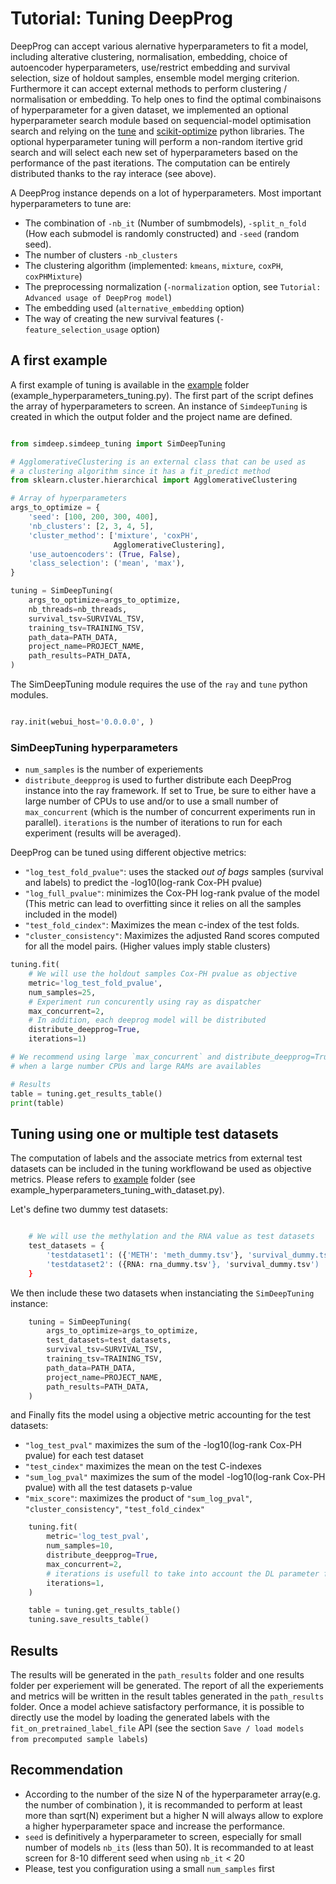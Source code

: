 # Tutorial: Tuning DeepProg

DeepProg can accept various alernative hyperparameters to fit a model, including alterative clustering,  normalisation, embedding, choice of autoencoder hyperparameters, use/restrict embedding and survival selection, size of holdout samples, ensemble model merging criterion. Furthermore it can accept external methods to perform clustering / normalisation or embedding. To help ones to find the optimal combinaisons of hyperparameter for a given dataset, we implemented an optional hyperparameter search module based on sequencial-model optimisation search and relying on the [tune](https://docs.ray.io/en/master/tune.html) and [scikit-optimize](https://scikit-optimize.github.io/stable/) python libraries. The optional hyperparameter tuning will perform a non-random itertive grid search and will select each new set of hyperparameters based on the performance of the past iterations. The computation can be entirely distributed thanks to the ray interace (see above).

A DeepProg instance depends on a lot of hyperparameters. Most important hyperparameters to tune are:

* The combination of `-nb_it` (Number of sumbmodels), `-split_n_fold `(How each submodel is randomly constructed) and `-seed` (random seed).
* The number of clusters `-nb_clusters`
* The clustering algorithm (implemented: `kmeans`, `mixture`, `coxPH`, `coxPHMixture`)
* The preprocessing normalization (`-normalization` option, see `Tutorial: Advanced usage of DeepProg model`)
* The embedding used (`alternative_embedding` option)
* The way of creating the new survival features (`-feature_selection_usage` option)


## A first example

A first example of tuning is available in the [example](../../../examples/example_hyperparameters_tuning.py) folder (example_hyperparameters_tuning.py). The first part of the script defines the array of hyperparameters to screen. An instance of `SimdeepTuning` is created in which the output folder and the project name are defined.

```python

from simdeep.simdeep_tuning import SimDeepTuning

# AgglomerativeClustering is an external class that can be used as
# a clustering algorithm since it has a fit_predict method
from sklearn.cluster.hierarchical import AgglomerativeClustering

# Array of hyperparameters
args_to_optimize = {
    'seed': [100, 200, 300, 400],
    'nb_clusters': [2, 3, 4, 5],
    'cluster_method': ['mixture', 'coxPH',
                       AgglomerativeClustering],
    'use_autoencoders': (True, False),
    'class_selection': ('mean', 'max'),
}

tuning = SimDeepTuning(
    args_to_optimize=args_to_optimize,
    nb_threads=nb_threads,
    survival_tsv=SURVIVAL_TSV,
    training_tsv=TRAINING_TSV,
    path_data=PATH_DATA,
    project_name=PROJECT_NAME,
    path_results=PATH_DATA,
)

```


The SimDeepTuning module requires the use of the `ray` and `tune` python modules.

```python

ray.init(webui_host='0.0.0.0', )

```


### SimDeepTuning hyperparameters
* `num_samples` is the number of experiements
* `distribute_deepprog` is used to further distribute each DeepProg instance into the ray framework. If set to True, be sure to either have a large number of CPUs to use and/or to use a small number of `max_concurrent` (which is the number of concurrent experiments run in parallel). `iterations` is the number of iterations to run for each experiment (results will be averaged).


DeepProg can be tuned using different objective metrics:
* `"log_test_fold_pvalue"`: uses the stacked *out of bags* samples (survival and labels) to predict the -log10(log-rank Cox-PH pvalue)
* `"log_full_pvalue"`: minimizes the Cox-PH log-rank pvalue of the model (This metric can lead to overfitting since it relies on all the samples included in the model)
* `"test_fold_cindex"`: Maximizes the mean c-index of the test folds.
* `"cluster_consistency"`: Maximizes the adjusted Rand scores computed for all the model pairs. (Higher values imply stable clusters)


```python
tuning.fit(
    # We will use the holdout samples Cox-PH pvalue as objective
    metric='log_test_fold_pvalue',
    num_samples=25,
    # Experiment run concurently using ray as dispatcher
    max_concurrent=2,
    # In addition, each deeprog model will be distributed
    distribute_deepprog=True,
    iterations=1)

# We recommend using large `max_concurrent` and distribute_deepprog=True
# when a large number CPUs and large RAMs are availables

# Results
table = tuning.get_results_table()
print(table)
```

## Tuning using one or multiple test datasets

The computation of labels and the associate metrics from external test datasets can be included in the tuning workflowand be used as objective metrics. Please refers to [example](../../../examples/example_hyperparameters_tuning_with_dataset.py) folder (see example_hyperparameters_tuning_with_dataset.py).

Let's define two dummy test datasets:

```python

    # We will use the methylation and the RNA value as test datasets
    test_datasets = {
        'testdataset1': ({'METH': 'meth_dummy.tsv'}, 'survival_dummy.tsv')
        'testdataset2': ({RNA: rna_dummy.tsv'}, 'survival_dummy.tsv')
    }
```

We then include these two datasets when instanciating the `SimDeepTuning` instance:

```python
    tuning = SimDeepTuning(
        args_to_optimize=args_to_optimize,
        test_datasets=test_datasets,
        survival_tsv=SURVIVAL_TSV,
        training_tsv=TRAINING_TSV,
        path_data=PATH_DATA,
        project_name=PROJECT_NAME,
        path_results=PATH_DATA,
    )
```

and Finally fits the model using a objective metric accounting for the test datasets:

* `"log_test_pval"` maximizes the sum of the -log10(log-rank Cox-PH pvalue) for each test dataset
* `"test_cindex"` maximizes the mean on the test C-indexes
* `"sum_log_pval"` maximizes the sum of the model -log10(log-rank Cox-PH pvalue) with all the test datasets p-value
* `"mix_score"`: maximizes the product of `"sum_log_pval"`, `"cluster_consistency"`, `"test_fold_cindex"`


```python
    tuning.fit(
        metric='log_test_pval',
        num_samples=10,
        distribute_deepprog=True,
        max_concurrent=2,
        # iterations is usefull to take into account the DL parameter fitting variations
        iterations=1,
    )

    table = tuning.get_results_table()
    tuning.save_results_table()
```

## Results

The results will be generated in the `path_results` folder and one results folder per experiement will be generated. The report of all the experiements and metrics will be written in the result tables generated in the `path_results` folder. Once a model achieve satisfactory performance, it is possible to directly use the model by loading the generated labels with the `fit_on_pretrained_label_file` API (see the section `Save / load models from precomputed sample labels`)

## Recommendation

* According to the number of the size N of the hyperparameter array(e.g. the number of combination ), it is recommanded to perform at least more than sqrt(N) experiment but a higher N will always allow to explore a higher hyperparameter space and increase the performance.
* `seed` is definitively a hyperparameter to screen, especially for small number of models `nb_its` (less than 50). It is recommanded to at least screen for 8-10 different seed when using `nb_it` < 20
* Please, test you configuration using a small `num_samples` first
